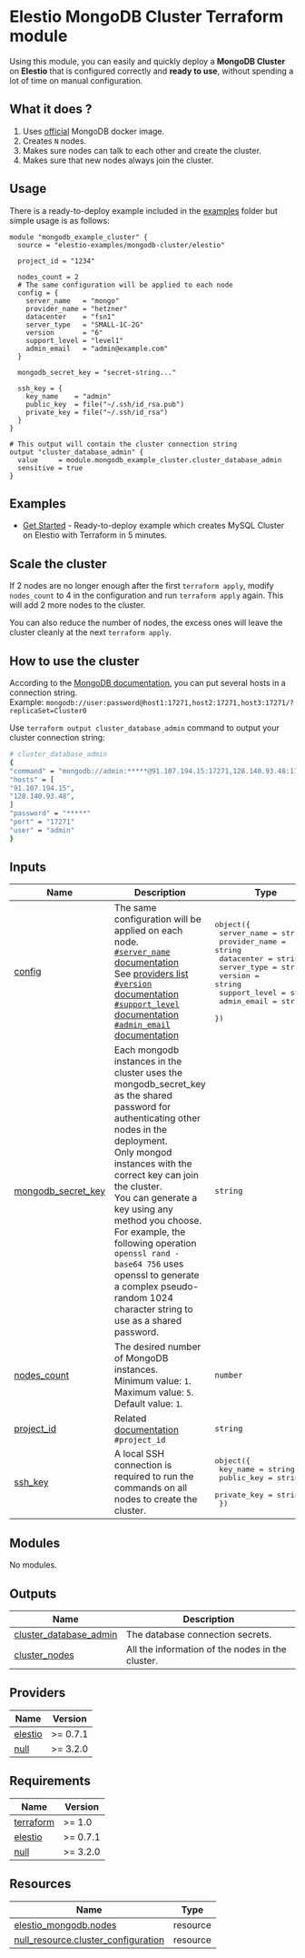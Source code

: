 <!-- BEGIN_TF_DOCS -->
# Elestio MongoDB Cluster Terraform module

Using this module, you can easily and quickly deploy a **MongoDB Cluster** on **Elestio** that is configured correctly and **ready to use**, without spending a lot of time on manual configuration.



## What it does ?

1. Uses [official](https://hub.docker.com/_/mongo) MongoDB docker image.
2. Creates `N` nodes.
3. Makes sure nodes can talk to each other and create the cluster.
4. Makes sure that new nodes always join the cluster.

## Usage

There is a ready-to-deploy example included in the [examples](https://github.com/elestio-examples/terraform-elestio-mongodb-cluster/tree/main/examples) folder but simple usage is as follows:

```hcl
module "mongodb_example_cluster" {
  source = "elestio-examples/mongodb-cluster/elestio"

  project_id = "1234"

  nodes_count = 2
  # The same configuration will be applied to each node
  config = {
    server_name   = "mongo"
    provider_name = "hetzner"
    datacenter    = "fsn1"
    server_type   = "SMALL-1C-2G"
    version       = "6"
    support_level = "level1"
    admin_email   = "admin@example.com"
  }

  mongodb_secret_key = "secret-string..."

  ssh_key = {
    key_name    = "admin"
    public_key  = file("~/.ssh/id_rsa.pub")
    private_key = file("~/.ssh/id_rsa")
  }
}

# This output will contain the cluster connection string
output "cluster_database_admin" {
  value     = module.mongodb_example_cluster.cluster_database_admin
  sensitive = true
}
```

## Examples

- [Get Started](https://github.com/elestio-examples/terraform-elestio-mysql-cluster/tree/main/examples/get_started) - Ready-to-deploy example which creates MySQL Cluster on Elestio with Terraform in 5 minutes.

## Scale the cluster

If 2 nodes are no longer enough after the first `terraform apply`, modify `nodes_count` to 4 in the configuration and run `terraform apply` again.
This will add 2 more nodes to the cluster.

You can also reduce the number of nodes, the excess ones will leave the cluster cleanly at the next `terraform apply`.

## How to use the cluster

According to the [MongoDB documentation](https://www.mongodb.com/docs/drivers/node/current/fundamentals/connection/connect/#connect-to-a-replica-set), you can put several hosts in a connection string.</br>
Example: `mongodb://user:password@host1:17271,host2:17271,host3:17271/?replicaSet=Cluster0`

Use `terraform output cluster_database_admin` command to output your cluster connection string:

```bash
# cluster_database_admin
{
"command" = "mongodb://admin:*****@91.107.194.15:17271,128.140.93.48:17271/?replicaSet=Cluster0"
"hosts" = [
"91.107.194.15",
"128.140.93.48",
]
"password" = "*****"
"port" = "17271"
"user" = "admin"
}
```


## Inputs

| Name | Description | Type | Default | Required |
|------|-------------|------|---------|:--------:|
| <a name="input_config"></a> [config](#input\_config) | The same configuration will be applied on each node.<br>[`#server_name` documentation](https://registry.terraform.io/providers/elestio/elestio/latest/docs/resources/mongodb#server_name)<br>See [providers list](https://registry.terraform.io/providers/elestio/elestio/latest/docs/guides/3_providers_datacenters_server_types)<br>[`#version` documentation](https://registry.terraform.io/providers/elestio/elestio/latest/docs/resources/mongodb#version)<br>[`#support_level` documentation](https://registry.terraform.io/providers/elestio/elestio/latest/docs/resources/mongodb#support_level)<br>[`#admin_email` documentation](https://registry.terraform.io/providers/elestio/elestio/latest/docs/resources/mongodb#admin_email) | <pre>object({<br>    server_name   = string<br>    provider_name = string<br>    datacenter    = string<br>    server_type   = string<br>    version       = string<br>    support_level = string<br>    admin_email   = string<br>  })</pre> | n/a | yes |
| <a name="input_mongodb_secret_key"></a> [mongodb\_secret\_key](#input\_mongodb\_secret\_key) | Each mongodb instances in the cluster uses the mongodb\_secret\_key as the shared password for authenticating other nodes in the deployment.<br>Only mongod instances with the correct key can join the cluster.<br>You can generate a key using any method you choose.<br>For example, the following operation `openssl rand -base64 756` uses openssl to generate a complex pseudo-random 1024 character string to use as a shared password. | `string` | n/a | yes |
| <a name="input_nodes_count"></a> [nodes\_count](#input\_nodes\_count) | The desired number of MongoDB instances.<br>Minimum value: `1`.<br>Maximum value: `5`.<br>Default value: `1`. | `number` | `1` | no |
| <a name="input_project_id"></a> [project\_id](#input\_project\_id) | Related [documentation](https://registry.terraform.io/providers/elestio/elestio/latest/docs/resources/mongodb#project_id) `#project_id` | `string` | n/a | yes |
| <a name="input_ssh_key"></a> [ssh\_key](#input\_ssh\_key) | A local SSH connection is required to run the commands on all nodes to create the cluster. | <pre>object({<br>    key_name    = string<br>    public_key  = string<br>    private_key = string<br>  })</pre> | n/a | yes |
## Modules

No modules.
## Outputs

| Name | Description |
|------|-------------|
| <a name="output_cluster_database_admin"></a> [cluster\_database\_admin](#output\_cluster\_database\_admin) | The database connection secrets. |
| <a name="output_cluster_nodes"></a> [cluster\_nodes](#output\_cluster\_nodes) | All the information of the nodes in the cluster. |
## Providers

| Name | Version |
|------|---------|
| <a name="provider_elestio"></a> [elestio](#provider\_elestio) | >= 0.7.1 |
| <a name="provider_null"></a> [null](#provider\_null) | >= 3.2.0 |
## Requirements

| Name | Version |
|------|---------|
| <a name="requirement_terraform"></a> [terraform](#requirement\_terraform) | >= 1.0 |
| <a name="requirement_elestio"></a> [elestio](#requirement\_elestio) | >= 0.7.1 |
| <a name="requirement_null"></a> [null](#requirement\_null) | >= 3.2.0 |
## Resources

| Name | Type |
|------|------|
| [elestio_mongodb.nodes](https://registry.terraform.io/providers/elestio/elestio/latest/docs/resources/mongodb) | resource |
| [null_resource.cluster_configuration](https://registry.terraform.io/providers/hashicorp/null/latest/docs/resources/resource) | resource |
<!-- END_TF_DOCS -->
